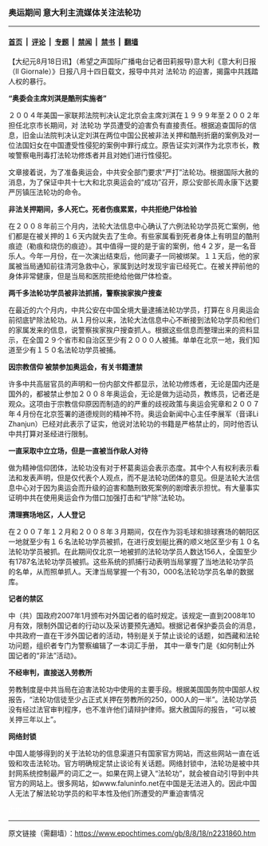 ### 奥运期间 意大利主流媒体关注法轮功

---

#### [首页](../../../..?n2231860) &nbsp;|&nbsp; [评论](../../../../../epoch-comment?n2231860) &nbsp;|&nbsp; [专题](../../../../../epoch-special?n2231860) &nbsp;|&nbsp; [禁闻](../../../../../epoch-news?n2231860) &nbsp;|&nbsp; [禁书](../../../../../books?n2231860) &nbsp;|&nbsp; [翻墙](https://github.com/gfw-breaker/nogfw/blob/master/README.md?n2231860)


<div class="post_content" id="artbody" itemprop="articleBody">
 <!-- article content begin -->
 <p>
  【大纪元8月18日讯】（希望之声国际广播电台记者田莉报导)意大利《意大利日报（Il Giornale）》日报八月十四日载文，报导中共对
  <ok href="https://www.epochtimes.com/gb/tag/%E6%B3%95%E8%BD%AE%E5%8A%9F.html">
   法轮功
  </ok>
  的迫害，揭露中共践踏人权的暴行。
 </p>
 <p>
  <b>
   “奥委会主席刘淇是酷刑实施者”
  </b>
 </p>
 <p>
  ２００４年美国一家联邦法院判决认定北京会主席刘淇在１９９９年至２００２年担任北京市长期间，对
  <ok href="https://www.epochtimes.com/gb/tag/%E6%B3%95%E8%BD%AE%E5%8A%9F.html">
   法轮功
  </ok>
  学员遭受的迫害负有直接责任。根据追查国际的信息，旧金山法院判决认定刘淇在两位中国公民被非法关押和酷刑折磨的案例及对一位法国妇女在中国遭受性侵犯的案例中罪行成立。原告证实刘淇作为北京市长，教唆警察电刑毒打法轮功修炼者并且对她们进行性侵犯。
 </p>
 <p>
  文章接着说，为了准备奥运会，中共安全部门要求“严打”法轮功。根据国际大赦的消息，为了保证中共十七大和北京奥运会的“成功”召开，原公安部长周永康下达要严厉镇压法轮功的命令。
 </p>
 <p>
  <b>
   非法关押期间，多人死亡。死者伤痕累累，中共拒绝尸体检验
  </b>
 </p>
 <p>
  在２００８年前三个月内，法轮大法信息中心确认了六例法轮功学员死亡案例，他们都是在被关押的１６天内就失去了生命。有些家属看到死者身体上有明显的酷刑痕迹（勒痕和烧伤的痕迹）。其中值得一提的是于宙的案例，他４２岁，是一名音乐人。今年一月份，在一次演出结束后，他同妻子一同被绑架。１１天后，他的家属被当局通知前往清河急救中心，家属到达时发现宇宙已经死亡。在被关押前他的身体非常健康，但是当局和医院拒绝给他做尸体检查。
 </p>
 <p>
  <b>
   两千多法轮功学员被非法抓捕，警察挨家挨户搜查
  </b>
 </p>
 <p>
  在最近的六个月内，中共公安在中国全境大量逮捕法轮功学员，打算在８月奥运会前彻底铲除法轮功。从１月份以来，法轮大法信息中心不断接到法轮功学员和他们的家属发来的信息，说警察挨家挨户搜查抓人。根据这些信息而整理出来的资料显示，在全国２９个省市和自治区至少有２０００人被捕。单单在北京一地，我们知道至少有１５０名法轮功学员被捕。
 </p>
 <p>
  <b>
   因宗教信仰 被禁参加奥运会，有关书籍遭禁
  </b>
 </p>
 <p>
  许多中共高层官员的声明和一份内部文件都显示，法轮功修炼者，无论是国内还是国外的，都被禁止参加２００８年奥运会，无论是做为运动员，教练员，记者还是观众。这项由于宗教信仰原因而制造的的严重的歧视政策与奥运会宪章和２００７年４月份在北京签署的道德规则的精神不符。奥运会新闻中心主任李展军（音译Li Zhanjun）已经对此表示了证实，他说对法轮功的书籍是严格禁止的，同时他否认中共打算对圣经进行限制。
 </p>
 <p>
  <b>
   一直采取中立立场，但是一直被当作敌人对待
  </b>
 </p>
 <p>
  做为精神信仰团体，法轮功没有对于杯葛奥运会表示态度。其中个人有权利表示看法和发表声明，但是仅代表个人观点，而不是法轮功团体的意见。但是法轮大法信息中心对于因为奥运会而升级的迫害和酷刑致死案例的剧增表示担忧。有大量事实证明中共在使用奥运会作为借口加强打击和“铲除”法轮功。
 </p>
 <p>
  <b>
   清理赛场地区，人人登记
  </b>
 </p>
 <p>
  在２００７年１２月和２００８年３月期间，仅在作为羽毛球和排球赛场的朝阳区一地就至少有１６名法轮功学员被抓，在进行皮划艇比赛的顺义地区至少有１０名法轮功学员被抓。在此期间仅北京一地被抓的法轮功学员人数达156人，全国至少有1787名法轮功学员被抓。这些系统的抓捕行动表明当局掌握了当地法轮功学员的名单，从而照单抓人。天津当局掌握一个有30，000名法轮功学员名单的数据库。
 </p>
 <p>
  <b>
   记者的禁区
  </b>
 </p>
 <p>
  中（共）国政府2007年1月颁布对外国记者的临时规定。该规定一直到2008年10月有效，限制外国记者的行动以及采访要预先通知。根据记者保护委员会的消息，中共政府一直在干涉外国记者的活动，特别是关于禁止谈论的话题，如西藏和法轮功问题，组织者专门为警察编辑了一本词汇手册， 其中一章专门是《如何制止外国记者的“非法”活动》。
 </p>
 <p>
  <b>
   不经审判，直接送入劳教所
  </b>
 </p>
 <p>
  劳教制度是中共当局在迫害法轮功中使用的主要手段。根据美国国务院中国部人权报告，“法轮功信徒至少占正式关押在劳教所的250，000人的一半”。法轮功学员没有经过法官审判程序，也不准许他们请辩护律师。据大赦国际的报告，“可以被关押三年以上”。
 </p>
 <p>
  <b>
   网络封锁
  </b>
 </p>
 <p>
  中国人能够得到的关于法轮功的信息渠道只有国家官方网站，而这些网站一直在诋毁和攻击法轮功。官方明确规定禁止谈论有关话题。网络封锁中，法轮功是被中共封网系统控制最严的词汇之一。如果在网上键入“法轮功”，就会被自动引导到中共官方的网站上。很多网站，如www.faluninfo.net在中国是无法进入的。因此中国人无法了解法轮功学员的和平本性及他们所遭受的严重迫害情况
 </p>
 <p>
  <font color="#ffffff">
   (http://www.dajiyuan.com)
  </font>
 </p>
 <!-- article content end -->
 <div id="below_article_ad">
 </div>
</div>


---

原文链接（需翻墙）：https://www.epochtimes.com/gb/8/8/18/n2231860.htm